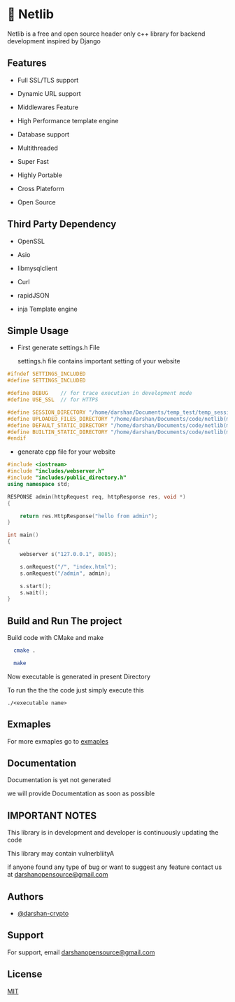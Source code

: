 # 🚀 Netlib

Netlib is a free and open source header only c++ library for backend development inspired by Django

## Features

- Full SSL/TLS support

- Dynamic URL support

- Middlewares Feature

- High Performance  template engine

- Database support

- Multithreaded

- Super Fast

- Highly Portable

- Cross Plateform

- Open Source

## Third Party Dependency

- OpenSSL

- Asio

- libmysqlclient

- Curl

- rapidJSON

- inja Template engine

## Simple Usage

- First generate settings.h File

  settings.h file contains important setting of your website

```c++
#ifndef SETTINGS_INCLUDED
#define SETTINGS_INCLUDED

#define DEBUG    // for trace execution in development mode
#define USE_SSL  // for HTTPS

#define SESSION_DIRECTORY "/home/darshan/Documents/temp_test/temp_sessions/"
#define UPLOADED_FILES_DIRECTORY "/home/darshan/Documents/code/netlib(main)/temp_files/"
#define DEFAULT_STATIC_DIRECTORY "/home/darshan/Documents/code/netlib(main)/static/"
#define BUILTIN_STATIC_DIRECTORY "/home/darshan/Documents/code/netlib(main)/default_statics/"
#endif
```

- generate cpp file for your website

```c++
#include <iostream>
#include "includes/webserver.h"
#include "includes/public_directory.h"
using namespace std;

RESPONSE admin(httpRequest req, httpResponse res, void *)
{

    return res.HttpResponse("hello from admin");
}

int main()
{

    webserver s("127.0.0.1", 8085);

    s.onRequest("/", "index.html");
    s.onRequest("/admin", admin);

    s.start();
    s.wait();
}
```

## Build and Run The project

Build code with CMake and make

```bash
  cmake .
```

```bash
  make
```

Now executable is generated in present Directory

To run the the the code just simply execute this

```
./<executable name>
```
## Exmaples

For more exmaples go to [exmaples](https://github.com/darshan-open-source/netlib/tree/main/examples)

## Documentation

Documentation is yet not generated

we will provide Documentation as soon as possible

## IMPORTANT NOTES

This library is in development and developer  is continuously updating the code

This library may contain  vulnerbliityA

if anyone found any type of bug or want to suggest any feature contact us at darshanopensource@gmail.com

## Authors

- [@darshan-crypto](https://www.github.com/darshan-crypto)

## Support

For support, email darshanopensource@gmail.com

## License

[MIT](https://choosealicense.com/licenses/mit/)

